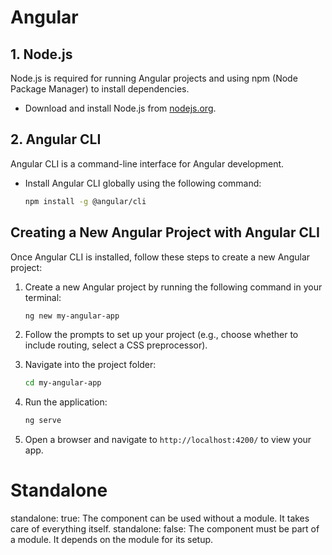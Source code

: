 # Angular

## 1. Node.js
Node.js is required for running Angular projects and using npm (Node Package Manager) to install dependencies.

- Download and install Node.js from [nodejs.org](https://nodejs.org).
  
## 2. Angular CLI
Angular CLI is a command-line interface for Angular development.

- Install Angular CLI globally using the following command:
  
  ```bash
  npm install -g @angular/cli
## Creating a New Angular Project with Angular CLI

Once Angular CLI is installed, follow these steps to create a new Angular project:

1. Create a new Angular project by running the following command in your terminal:

    ```bash
    ng new my-angular-app
    ```

2. Follow the prompts to set up your project (e.g., choose whether to include routing, select a CSS preprocessor).

3. Navigate into the project folder:

    ```bash
    cd my-angular-app
    ```

4. Run the application:

    ```bash
    ng serve
    ```

5. Open a browser and navigate to `http://localhost:4200/` to view your app.

# Standalone 
standalone: true: The component can be used without a module. It takes care of everything itself.
standalone: false: The component must be part of a module. It depends on the module for its setup.
